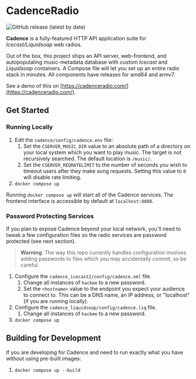 
# CadenceRadio
![GitHub release (latest by date)](https://img.shields.io/github/v/release/kenellorando/cadence?style=flat-square)

**Cadence** is a fully-featured HTTP API application suite for *Icecast/Liquidsoap* web radios.

Out of the box, this project ships an API server, web-frontend, and autopopulating music-metadata database with custom _Icecast_ and _Liquidsoap_ containers. A Compose file will let you set up an entire radio stack in minutes. All components have releases for amd64 and armv7. 

See a demo of this on [https://cadenceradio.com/](https://cadenceradio.com/).

## Get Started

### Running Locally

1. Edit the `cadence/config/cadence.env` file:
   1. Set the `CSERVER_MUSIC_DIR` value to an absolute path of a directory on your local system which you want to play music. The target is not recursively searched. The default location is `/music/`.
   2. Set the `CSERVER_REQRATELIMIT` to the number of seconds you wish to timeout users after they make song requests. Setting this value to `0` will disable rate limiting.
3. `docker compose up`

Running `docker compose up` will start all of the Cadence services. The frontend interface is accessible by default at `localhost:8080`.

### Password Protecting Services

If you plan to expose Cadence beyond your local network, you'll need to tweak a few configuration files so the radio services are password protected (see next section).

> **Warning**: The way this repo currently handles configuration involves adding passwords to files which you may accidentally commit, so be careful.

1. Configure the `cadence_icecast2/config/cadence.xml` file.
   1. Change all instances of `hackme` to a new password.
   2. Set the `<hostname>` value to the endpoint you expect your audience to connect to. This can be a DNS name, an IP address, or "localhost" (if you are running locally).
2. Configure the `cadence_liquidsoap/config/cadence.liq` file.
   1. Change all instances of `hackme` to a new password.
3. `docker compose up`

## Building for Development

If you are developing for Cadence and need to run exactly what you have without using pre-built images:

1. `docker compose up --build`
